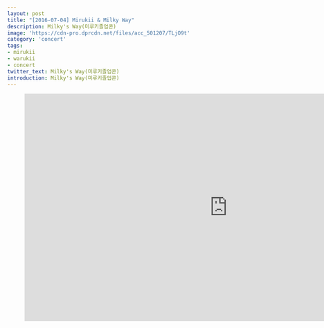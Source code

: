 ```yaml
---
layout: post
title: "[2016-07-04] Mirukii & Milky Way"
description: Milky's Way(미루키졸업콘)
image: 'https://cdn-pro.dprcdn.net/files/acc_501207/TLjO9t'
category: 'concert'
tags:
- mirukii
- warukii
- concert
twitter_text: Milky's Way(미루키졸업콘)
introduction: Milky's Way(미루키졸업콘)
---
```

<figure class="video_container">
<iframe width="936" height="526" src="https://serviceapi.nmv.naver.com/flash/convertIframeTag.nhn?vid=B63DC2093F1EF937303FBB16F34AC9175D92&outKey=V129650d69c4035033b96ed51fd7a4a9ac4e90b4eff7b773ded6bed51fd7a4a9ac4e9" frameborder="no" scrolling="no"></iframe>
</figure>
